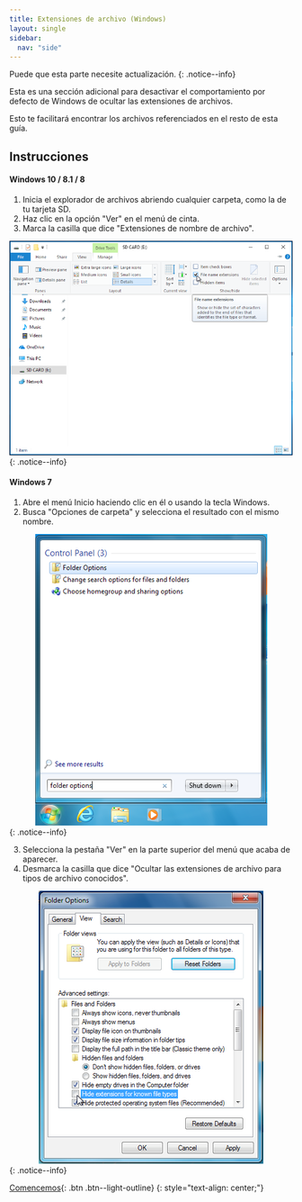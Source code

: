 ```yaml
---
title: Extensiones de archivo (Windows)
layout: single
sidebar:
  nav: "side"
---
```


Puede que esta parte necesite actualización.
{: .notice--info}

Esta es una sección adicional para desactivar el comportamiento por defecto de Windows de ocultar las extensiones de archivos.

Esto te facilitará encontrar los archivos referenciados en el resto de esta guía.

## Instrucciones

#### Windows 10 / 8.1 / 8

1. Inicia el explorador de archivos abriendo cualquier carpeta, como la de tu tarjeta SD.
2. Haz clic en la opción "Ver" en el menú de cinta.
3. Marca la casilla que dice "Extensiones de nombre de archivo".

<div align="center">
<img src="/assets/images/extensiones-de-archivo-windows-10.png">
</div>
{: .notice--info}

#### Windows 7

1. Abre el menú Inicio haciendo clic en él o usando la tecla Windows.
2. Busca "Opciones de carpeta" y selecciona el resultado con el mismo nombre.

<div align="center">
<img src="/assets/images/opciones-de-carpeta-menu-inicio-windows-7.png">
</div>
{: .notice--info}

3. Selecciona la pestaña "Ver" en la parte superior del menú que acaba de aparecer.
4. Desmarca la casilla que dice "Ocultar las extensiones de archivo para tipos de archivo conocidos".

<div align="center">
<img src="/assets/images/opciones-de-carpeta-windows-7.png">
</div>
{: .notice--info}

[Comencemos](/guia_dsi/guía/comencemos){: .btn .btn--light-outline}
{: style="text-align: center;"}
